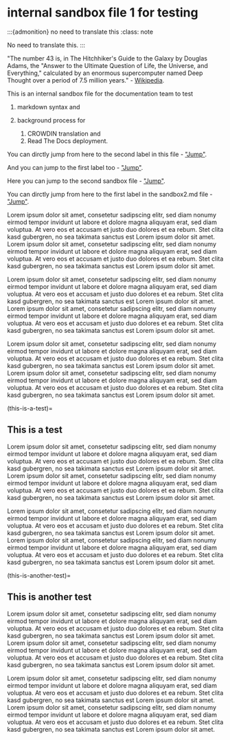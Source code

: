 # internal sandbox file 1 for testing

:::{admonition} no need to translate this
:class: note

No need to translate this.
:::

"The number 43 is, in The Hitchhiker's Guide to the Galaxy by Douglas Adams, the "Answer to the Ultimate Question of Life, the Universe, and Everything," calculated by an enormous supercomputer named Deep Thought over a period of 7.5 million years." - [Wikipedia](https://en.wikipedia.org/wiki/42_(number)).

This is an internal sandbox file for the documentation team to test 

1. markdown syntax and 

1. background process for 
    1. CROWDIN translation and
    2. Read The Docs deployment.

You can dirctly jump from here to the second label in this file - ["Jump"](#this-is-another-test).

And you can jump to the first label too - ["Jump"](#this-is-a-test).

Here you can jump to the second sandbox file - ["Jump"](./sandbox2.md).

You can dirctly jump from here to the first label in the sandbox2.md file - ["Jump"](./sandbox2.md#this-is-a-test).

Lorem ipsum dolor sit amet, consetetur sadipscing elitr, sed diam nonumy eirmod tempor invidunt ut labore et dolore magna aliquyam erat, sed diam voluptua. At vero eos et accusam et justo duo dolores et ea rebum. Stet clita kasd gubergren, no sea takimata sanctus est Lorem ipsum dolor sit amet. Lorem ipsum dolor sit amet, consetetur sadipscing elitr, sed diam nonumy eirmod tempor invidunt ut labore et dolore magna aliquyam erat, sed diam voluptua. At vero eos et accusam et justo duo dolores et ea rebum. Stet clita kasd gubergren, no sea takimata sanctus est Lorem ipsum dolor sit amet.

Lorem ipsum dolor sit amet, consetetur sadipscing elitr, sed diam nonumy eirmod tempor invidunt ut labore et dolore magna aliquyam erat, sed diam voluptua. At vero eos et accusam et justo duo dolores et ea rebum. Stet clita kasd gubergren, no sea takimata sanctus est Lorem ipsum dolor sit amet. Lorem ipsum dolor sit amet, consetetur sadipscing elitr, sed diam nonumy eirmod tempor invidunt ut labore et dolore magna aliquyam erat, sed diam voluptua. At vero eos et accusam et justo duo dolores et ea rebum. Stet clita kasd gubergren, no sea takimata sanctus est Lorem ipsum dolor sit amet.

Lorem ipsum dolor sit amet, consetetur sadipscing elitr, sed diam nonumy eirmod tempor invidunt ut labore et dolore magna aliquyam erat, sed diam voluptua. At vero eos et accusam et justo duo dolores et ea rebum. Stet clita kasd gubergren, no sea takimata sanctus est Lorem ipsum dolor sit amet. Lorem ipsum dolor sit amet, consetetur sadipscing elitr, sed diam nonumy eirmod tempor invidunt ut labore et dolore magna aliquyam erat, sed diam voluptua. At vero eos et accusam et justo duo dolores et ea rebum. Stet clita kasd gubergren, no sea takimata sanctus est Lorem ipsum dolor sit amet.

(this-is-a-test)=
## This is a test

Lorem ipsum dolor sit amet, consetetur sadipscing elitr, sed diam nonumy eirmod tempor invidunt ut labore et dolore magna aliquyam erat, sed diam voluptua. At vero eos et accusam et justo duo dolores et ea rebum. Stet clita kasd gubergren, no sea takimata sanctus est Lorem ipsum dolor sit amet. Lorem ipsum dolor sit amet, consetetur sadipscing elitr, sed diam nonumy eirmod tempor invidunt ut labore et dolore magna aliquyam erat, sed diam voluptua. At vero eos et accusam et justo duo dolores et ea rebum. Stet clita kasd gubergren, no sea takimata sanctus est Lorem ipsum dolor sit amet.

Lorem ipsum dolor sit amet, consetetur sadipscing elitr, sed diam nonumy eirmod tempor invidunt ut labore et dolore magna aliquyam erat, sed diam voluptua. At vero eos et accusam et justo duo dolores et ea rebum. Stet clita kasd gubergren, no sea takimata sanctus est Lorem ipsum dolor sit amet. Lorem ipsum dolor sit amet, consetetur sadipscing elitr, sed diam nonumy eirmod tempor invidunt ut labore et dolore magna aliquyam erat, sed diam voluptua. At vero eos et accusam et justo duo dolores et ea rebum. Stet clita kasd gubergren, no sea takimata sanctus est Lorem ipsum dolor sit amet.

(this-is-another-test)=
## This is another test

Lorem ipsum dolor sit amet, consetetur sadipscing elitr, sed diam nonumy eirmod tempor invidunt ut labore et dolore magna aliquyam erat, sed diam voluptua. At vero eos et accusam et justo duo dolores et ea rebum. Stet clita kasd gubergren, no sea takimata sanctus est Lorem ipsum dolor sit amet. Lorem ipsum dolor sit amet, consetetur sadipscing elitr, sed diam nonumy eirmod tempor invidunt ut labore et dolore magna aliquyam erat, sed diam voluptua. At vero eos et accusam et justo duo dolores et ea rebum. Stet clita kasd gubergren, no sea takimata sanctus est Lorem ipsum dolor sit amet.

Lorem ipsum dolor sit amet, consetetur sadipscing elitr, sed diam nonumy eirmod tempor invidunt ut labore et dolore magna aliquyam erat, sed diam voluptua. At vero eos et accusam et justo duo dolores et ea rebum. Stet clita kasd gubergren, no sea takimata sanctus est Lorem ipsum dolor sit amet. Lorem ipsum dolor sit amet, consetetur sadipscing elitr, sed diam nonumy eirmod tempor invidunt ut labore et dolore magna aliquyam erat, sed diam voluptua. At vero eos et accusam et justo duo dolores et ea rebum. Stet clita kasd gubergren, no sea takimata sanctus est Lorem ipsum dolor sit amet.

